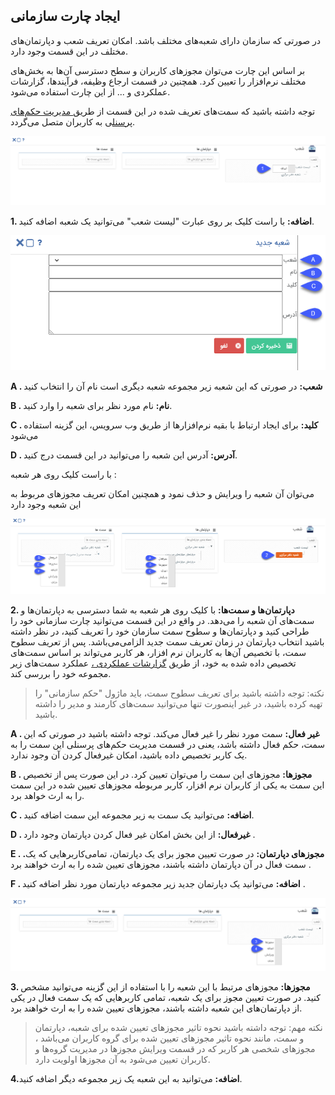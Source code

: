 ## ایجاد چارت سازمانی

در صورتی که سازمان دارای شعبه‌های مختلف باشد. امکان تعریف شعب و دپارتمان‌های مختلف در این قسمت وجود دارد.

بر اساس این چارت می‌توان مجوزهای کاربران و سطح دسترسی آن‌ها به بخش‌های مختلف نرم‌افزار را تعیین کرد. همچنین در قسمت ارجاع وظیفه، فرآیند‌ها، گزارشات عملکردی و ... از این چارت استفاده می‌شود.

توجه داشته باشید که سمت‌های تعریف شده در این قسمت از طریق[ مدیریت حکم‌های پرسنل](https://github.com/1stco/PayamGostarDocs/blob/master/help%202.5.4/Settings/Personnel-command-management/Personnel-command-management.md)ی به کاربران متصل می‌گردد.

![](BranchManagement1.png)

**1. اضافه:** با راست کلیک بر روی عبارت "لیست شعب" می‌توانید یک شعبه اضافه کنید.

![](BranchManagement3.png)

**A . شعب:** در  صورتی که این شعبه زیر مجموعه شعبه دیگری است نام آن را انتخاب کنید 

**B . نام:** نام مورد نظر برای شعبه را وارد کنید.

**C .  کلید:** برای ایجاد ارتباط با بقیه نرم‌افزار‌ها از طریق وب سرویس، این گزینه استفاده می‌شود

**D .  آدرس:** آدرس این شعبه را می‌توانید در این قسمت درج کنید.

با راست کلیک روی هر شعبه :


می‌توان آن شعبه را ویرایش و حذف نمود و همچنین امکان تعریف مجوز‌های مربوط به این شعبه وجود دارد

![](BranchManagement2.png)

**2. دپارتمان‌ها و سمت‌ها:** با کلیک روی هر شعبه به شما دسترسی به دپارتمان‌ها و سمت‌های آن شعبه را می‌دهد. در واقع در این قسمت می‌توانید چارت سازمانی خود را طراحی کنید و دپارتمان‌ها و سطوح سمت سازمان خود را تعریف کنید، در نظر داشته باشید انتخاب دپارتمان در زمان تعریف سمت جدید الزامی‌می‌باشد. پس از تعریف سطوح سمت، با تخصیص آن‌ها به کاربران نرم افزار، هر کاربر می‌تواند بر اساس سمت‌های تخصیص داده شده  به خود، از طریق [گزارشات عملکردی ،](https://github.com/1stco/PayamGostarDocs/blob/master/help%202.5.4/Management-and-reports/Functional-reports/Functional-reports.md) عملکرد سمت‌های زیر مجموعه خود را بررسی کند.


> نکته: توجه داشته باشید برای تعریف سطوح سمت، باید ماژول "حکم سازمانی" را تهیه کرده باشید، در غیر اینصورت تنها می‌توانید سمت‌های کارمند و مدیر را داشته باشید.


**A . غیر فعال:** سمت مورد نظر را غیر فعال می‌کند. توجه داشته باشید در صورتی که این سمت، حکم فعال داشته باشد، یعنی در قسمت مدیریت حکم‌های پرسنلی این سمت را به یک کاربر تخصیص داده باشید، امکان غیرفعال کردن آن وجود ندارد.

**B . مجوزها:** مجوزهای این سمت را می‌توان تعیین کرد. در این صورت پس از تخصیص این سمت به یکی از کاربران نرم افزار، کاربر مربوطه مجوزهای تعیین شده در این سمت را به ارث خواهد برد.

**C . اضافه:** می‌توانید یک سمت به زیر مجموعه این سمت اضافه کنید.

**D . غیرفعال:** از این بخش امکان غیر فعال کردن دپارتمان وجود دارد .

**E . .مجوزهای دپارتمان:** در صورت تعیین مجوز برای یک دپارتمان، تمامی‌کاربرهایی که یک سمت فعال در آن دپارتمان داشته باشند، مجوز‌های تعیین شده را به ارث خواهند برد .

**F . اضافه:** می‌توانید یک دپارتمان جدید زیر مجموعه دپارتمان مورد نظر اضافه کنید .

![](BranchManagement4.png)


**3.  مجوزها:** مجوزهای مرتبط با این شعبه را با استفاده از این گزینه می‌توانید مشخص کنید. در صورت تعیین مجوز برای یک شعبه، تمامی کاربرهایی که یک سمت فعال در یکی از دپارتمان‌های این شعبه داشته باشند، مجوز‌های تعیین شده را به ارث خواهند برد.

> نکته مهم: توجه داشته باشید نحوه تاثیر مجوزهای تعیین شده برای شعبه، دپارتمان و سمت، مانند نحوه تاثیر مجوزهای تعیین شده برای گروه کاربران می‌باشد ، مجوزهای شخصی هر کاربر که در قسمت ویرایش مجوزها در مدیریت گروه‌ها و کاربران تعیین می‌شود به آن مجوز‌ها  اولویت دارد.

**4.اضافه:** می‌توانید به این شعبه یک زیر مجموعه دیگر اضافه کنید.






